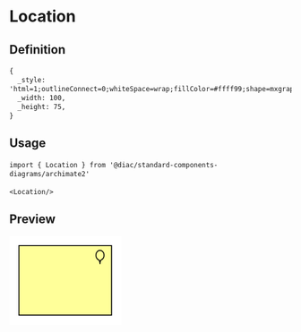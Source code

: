 # Location

## Definition

```
{
  _style: 'html=1;outlineConnect=0;whiteSpace=wrap;fillColor=#ffff99;shape=mxgraph.archimate.location',
  _width: 100,
  _height: 75,
}
```

## Usage

```
import { Location } from '@diac/standard-components-diagrams/archimate2'

<Location/>
```

## Preview

<img src="./location.png" width="200"/>
